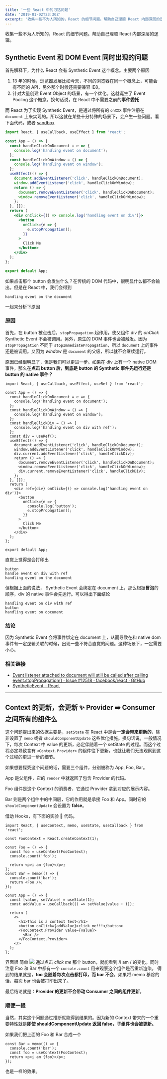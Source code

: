 ```yaml
---
title: '一些 React 中的刁钻问题'
date: '2019-01-02T23:30Z'
excerpt: '收集一些不为人所知的，React 的细节问题。帮助自己理顺 React 内部深层的逻辑'
---
```


收集一些不为人所知的，React 的细节问题。帮助自己理顺 React 内部深层的逻辑。

## Synthetic Event 和 DOM Event 同时出现的问题

首先解释下，为什么 React 会有 Synthetic Event 这个概念。主要两个原因

1. 13 年的时候，浏览器发展比如今天，不同的浏览器在同一个概念上，可能会有不同的 API，另外那个时候还需要兼容 IE8。
2. 针对大量创建 Event Object 的场景，有一个优化。这就诞生了 Event Pooling 这个概念。换句话说，在 React 中不需要之前的**事件委托**

而 React 为了实现 Synthetic Event，是通过将所有的 `onXXX` 事件注册在 `document` 上来实现的。所以这就在某些十分特殊的场景下，会产生一些问题。看下面代码，或者 [sandbox](https://codesandbox.io/s/v1m3o069j7)

```jsx
import React, { useCallback, useEffect } from 'react';

const App = () => {
  const handleClickOnDocument = e => {
    console.log('handling event on document');
  };
  const handleClickOnWindow = () => {
    console.log('handling event on window');
  };
  useEffect(() => {
    document.addEventListener('click', handleClickOnDocument);
    window.addEventListener('click', handleClickOnWindow);
    return () => {
      document.removeEventListener('click', handleClickOnDocument);
      window.removeEventListener('click', handleClickOnWindow);
    };
  }, []);
  return (
    <div onClick={() => console.log('handling event on div')}>
      <button
        onClick={e => {
          e.stopPropagation();
        }}
      >
        Click Me
      </button>
    </div>
  );
};

export default App;
```

如果点击那个 button 会发生什么？在传统的 DOM 代码中，很明显什么都不会输出。但是在 React 中，我们会得到

```
handling event on the document
```

一起来分析下原因

### 原因

首先，在 button 被点击后，`stopPropagation` 起作用，使父组件 div 的 _onClick_ Synthetic Event 不会被调用。另外，原生的 DOM 事件也会被触发。因为 `stopPropagation` 不同于 `stopImmediatePropagation`，所以 `document` 上的事件还是被调用。又因为 _window_ 是 `document` 的父级，所以就不会继续运行。

原因已经很明显了，但是我们可以更进一步。如果在 div 上有一个 native DOM 事件，那么在**点击 button 后，到底是 button 的 Synthetic 事件先运行还是 button 的 native 事件？**

```jsx{1,10-13,17,21,25,28}
import React, { useCallback, useEffect, useRef } from 'react';

const App = () => {
  const handleClickOnDocument = e => {
    console.log('handling event on document');
  };
  const handleClickOnWindow = () => {
    console.log('handling event on window');
  };
  const handleClickDiv = () => {
    console.log('handling event on div with ref');
  };
  const div = useRef();
  useEffect(() => {
    document.addEventListener('click', handleClickOnDocument);
    window.addEventListener('click', handleClickOnWindow);
    div.current.addEventListener('click', handleClickDiv);
    return () => {
      document.removeEventListener('click', handleClickOnDocument);
      window.removeEventListener('click', handleClickOnWindow);
      div.current.removeEventListener('click', handleClickDiv);
    };
  }, []);
  return (
    <div ref={div} onClick={() => console.log('handling event on div')}>
      <button
        onClick={e => {
          console.log('button');
          e.stopPropagation();
        }}
      >
        Click Me
      </button>
    </div>
  );
};

export default App;
```

直觉上觉得是会打印出

```
button
handle event on div with ref
handling event on the document
```

但根据上面的说法， Synthetic Event 会绑定在 document 上，那么根据**冒泡**的顺序，div 的 native 事件会先运行。可以得出下面结论

```
handling event on div with ref
button
handling event on document
```

### 结论

因为 Synthetic Event 会将事件绑定在 document 上，从而导致在和 native dom 事件有一定逻辑关联的时候，出现一些不符合直觉的问题。这种场景下，一定需要小心。

### 相关链接

- [Event listener attached to document will still be called after calling event.stopPropagation() · Issue #12518 · facebook/react · GitHub](https://github.com/facebook/react/issues/12518)
- [SyntheticEvent – React](https://reactjs.org/docs/events.html)

---

## Context 的更新，会更新 ✨ Provider ➡️ Consumer 之间所有的组件么

这个问题提出来的依据主要是，`setState` 在 React 中是会**一定会带来更新的**，除非设置了 `memo` 或者 `shouldComponentUpdate` 这些优化措施。换句话说，一般情况下，每次 Context 中 value 的更新，必定伴随着一个 setState 的过程。而这个过程必定导致含有 `<Context.Provider>` 的组件往下更新，也就让我们无法观察到这个过程的更进一步的细节。

如果想要探究这个问题的话，需要三个组件，分别被称为 App, Foo, Bar。

App 是父组件，它的 `render` 中就返回了包含 Provider 的代码。

Foo 组件是这个 Context 的消费者，它通过 Provider 拿到对应的展示内容。

Bar 则是两个组件中的中间层，它的作用就是承接 Foo 和 App。同时它的 `shouldComponentUpdate` 会设置为 **false**。

借助 Hooks，有下面的实验 🧪 代码。

```jsx{11}
import React, { useContext, memo, useState, useCallback } from 'react';

const FooContext = React.createContext(1);

const Foo = () => {
  const foo = useContext(FooContext);
  console.count('foo');

  return <p>i am {foo}</p>;
};
const Bar = memo(() => {
  console.count('bar');
  return <Foo />;
});

const App = () => {
  const [value, setValue] = useState(1);
  const addValue = useCallback(() => setValue(value + 1));

  return (
    <>
      <h1>This is a context test</h1>
      <button onClick={addValue}>click me!!!</button>
      <FooContext.Provider value={value}>
        <Bar />
      </FooContext.Provider>
    </>
  );
};
```

界面很 简单
![](./FABCB7EA-DB45-4A07-B5D7-AFDB521F6219.png)
通过点击 _click me_ 那个 button，就能看到 /i am / 的变化。同时注意 Foo 和 Bar 中都有一个 `console.count` 用来观察这个组件是否重新渲染。
得到的结果就是，**foo 会随着每次点击都打印，而 bar 不会**。如果将 memo 移除的话，每次 bar 也会被打印出来了。

最后结论就是：**Provider 的更新不会带动 Consumer 之间的组件更新**。

### 顺便一提

当然，其实这个问题通过推断就能得到结果的。因为新的 Context 带来的一个重要特性就是**即使 shouldComponentUpdate 返回 false，子组件也会被更新。**

如果我们把上面的 Foo 和 Bar 合成一个

```jsx{3,4}
const Bar = memo(() => {
  console.count('bar');
  const foo = useContext(FooContext);
  return <p>i am {foo}</p>;
});
```

也是一样的效果。
